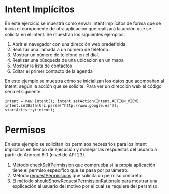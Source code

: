 # Intent Implícitos

En este ejercicio se muestra como enviar intent implícitos de forma que
se inicia el componente de otra aplicación que realizará la acción que
se solicita en el intent. Se muestran los siguientes ejemplos:

1. Abrir el navegador con una dirección web predefinida.
2. Realizar una llamada a un número de teléfono.
3. Mostrar un número de teléfono en el dial.
4. Realizar una búsqueda de una ubicación en un mapa
5. Mostrar la lista de contactos
6. Editar el primer contacto de la agenda

En este ejemplo se muestra cómo se inicializan los datos que acompañan
al intent, según la acción que se solicite. Para ver un dirección web el
código sería el siguiente:

 ```
 intent = new Intent(); intent.setAction(Intent.ACTION_VIEW);
 intent.setData(Uri.parse("http://www.google.es"));
 startActivity(intent);
```


# Permisos

En este ejemplo se solicitan los permisos necesarios para los intent
implícitos en tiempo de ejecución y manejar las respuestas del usuario a
partir de Android 6.0 (nivel de API 23).


1. Método
   [checkSelfPermission](https://developer.android.com/reference/android/content/Context#checkSelfPermission(java.lang.String)())
   que comprueba si la propia aplicación tiene el permiso específico que
   se pasa por parámetro.
2. Método
   [requestPermissions](https://developer.android.com/reference/android/support/v4/app/ActivityCompat.html#requestPermissions(android.app.Activity,%20java.lang.String[],%20int))
   que solicita un permiso concreto.
3. El método
   [shouldShowRequestPermissionRationale](https://developer.android.com/reference/android/support/v4/app/ActivityCompat.html#shouldShowRequestPermissionRationale(android.app.Activity,%20java.lang.String))
   para mostrar una explicación al usuario del motivo por el cual se
   requiere del persmiso.

